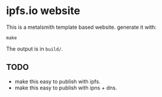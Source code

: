 # ipfs.io website

This is a metalsmith template based website. generate it with:

```
make
```

The output is in `build/`.

## TODO

- make this easy to publish with ipfs.
- make this easy to publish with ipns + dns.
